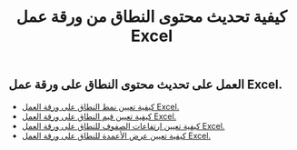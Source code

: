 ﻿---
title: كيفية تحديث محتوى النطاق من ورقة عمل Excel
second_title: Aspose.Cells Cloud Documen
linktitle: تحديث
type: docs
url: /ar/ranges/update/
keywords: How to update range content from an Excel worksheet
description: يدعم Cloud REST تحديث محتوى النطاق من ورقة عمل Excel. تدعم مجموعة أدوات تطوير البرامج (SDK) أنواعًا مختلفة من لغات التطوير، بما في ذلك Android وGo وNodeJS وRuby وSwift.
weight: 20
kwords: Excel، Office السحابة، REST API، جدول بيانات، PDF، CSV، Json، Markdown، كيفية تحديث محتوى النطاق من ورقة عمل Excel
---
## العمل على تحديث محتوى النطاق على ورقة عمل Excel.


- [كيفية تعيين نمط النطاق على ورقة العمل Excel.](/cells/ar/ranges/update/style/) 
- [كيفية تعيين قيم النطاق على ورقة العمل Excel.](/cells/ar/ranges/update/values/) 
- [كيفية تعيين ارتفاعات الصفوف للنطاق على ورقة العمل Excel.](/cells/ar/ranges/update/row-height/) 
- [كيفية تعيين عرض الأعمدة للنطاق على ورقة العمل Excel.](/cells/ar/ranges/update/column-width/) 
